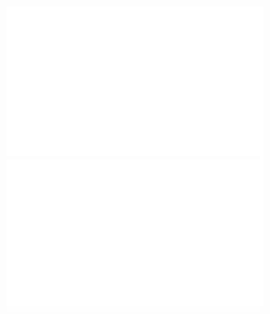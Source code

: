 
<!--
https://github.community/t/support-theme-context-for-images-in-light-vs-dark-mode/147981/84
-->
<a href="https://github.com/jstrieb/github-stats">
<img src="https://raw.githubusercontent.com/wargamer-senpai/github-stats/master/generated/overview.svg#gh-dark-mode-only" />
<img src="https://github.com/Wargamer-Senpai/github-stats/blob/master/generated/languages.svg#gh-dark-mode-only" />


